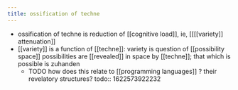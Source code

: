 ```yaml
---
title: ossification of techne
---
```


- ossification of techne is reduction of [[cognitive load]], ie, [[[[variety]] attenuation]]
- [[variety]] is a function of [[techne]]: variety is question of [[possibility space]] 
  possibilities are [[revealed]] in space by [[techne]]; that which is possible is zuhanden
	- TODO how does this relate to [[programming languages]] ? their revelatory structures?
	  todo:: 1622573922232